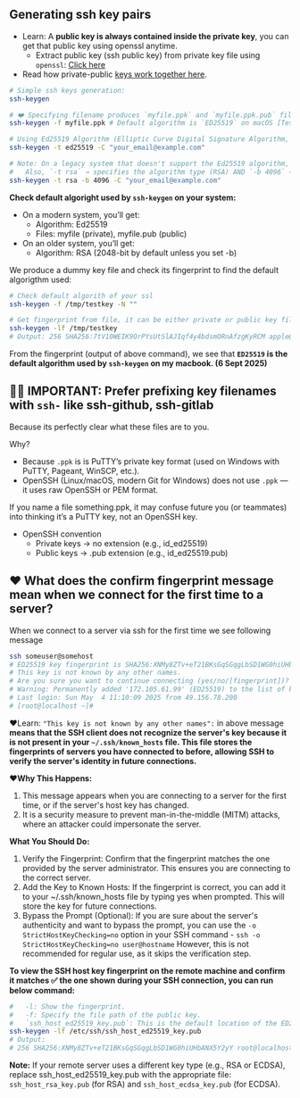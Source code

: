 
## Generating ssh key pairs

- Learn: A **public key is always contained inside the private key**, you can get that public key using openssl anytime.
  - Extract public key (ssh public key) from private key file using `openssl`: [Click here](https://stackoverflow.com/a/5246045/10012446)
- Read how private-public [keys work together here](https://www.devco.net/archives/2006/02/13/public_-_private_key_encryption_using_openssl.php).

```bash
# Simple ssh keys generation:
ssh-keygen

# ❤️ Specifying filename produces `myfile.ppk` and `myfile.ppk.pub` files (private key and public key respectively)
ssh-keygen -f myfile.ppk # Default algorithm is `ED25519` on macOS [Tested on 6 Sept 2025]

# Using Ed25519 Algorithm (Elliptic Curve Digital Signature Algorithm, 255-bit key) which is smaller, faster, equally or more secure over RSA. (Inspiration: Github Docs)
ssh-keygen -t ed25519 -C "your_email@example.com"

# Note: On a legacy system that doesn't support the Ed25519 algorithm, you can definitely use RSA algorithm as shown below:
#   Also, `-t rsa` → specifies the algorithm type (RSA) AND `-b 4096` → sets the key length to 4096 bits (stronger than the older default of 2048 and still considered secure for most uses today)
ssh-keygen -t rsa -b 4096 -C "your_email@example.com"
```

**Check default algoright used by `ssh-keygen` on your system:**

- On a modern system, you’ll get:
  - Algorithm: Ed25519
  - Files: myfile (private), myfile.pub (public)
- On an older system, you’ll get:
  - Algorithm: RSA (2048-bit by default unless you set -b)

We produce a dummy key file and check its fingerprint to find the default algorigthm used:

```sh
# Check default algorith of your ssl
ssh-keygen -f /tmp/testkey -N ""

# Get fingerprint from file, it can be either private or public key file as both produce same output. (TESTED)
ssh-keygen -lf /tmp/testkey
# Output: 256 SHA256:7tV10WEIK9OrPYsUtSlAJIqf4y4bdsmORnAfzgKyRCM apple@apples-MacBook-Pro.local (ED25519)
```

From the fingerprint (output of above command), we see that **`ED25519` is the default algorithm used by `ssh-keygen` on my macbook. (6 Sept 2025)**

## 🚀✅ IMPORTANT: Prefer prefixing key filenames with `ssh-` like ssh-github, ssh-gitlab

Because its perfectly clear what these files are to you.

Why?
- Because `.ppk`  is is PuTTY’s private key format (used on Windows with PuTTY, Pageant, WinSCP, etc.).
- OpenSSH (Linux/macOS, modern Git for Windows) does not use `.ppk` — it uses raw OpenSSH or PEM format.

If you name a file something.ppk, it may confuse future you (or teammates) into thinking it’s a PuTTY key, not an OpenSSH key.

- OpenSSH convention
  - Private keys → no extension (e.g., id_ed25519)
  - Public keys → .pub extension (e.g., id_ed25519.pub)

## ❤️ What does the confirm fingerprint message mean when we connect for the first time to a server?

When we connect to a server via ssh for the first time we see following message 

```bash
ssh someuser@somehost
# ED25519 key fingerprint is SHA256:XNMy8ZTv+eT21BKsGqSGqgLbSD1WG0hiUHbANX5Y2yY. 👈
# This key is not known by any other names.
# Are you sure you want to continue connecting (yes/no/[fingerprint])? yes
# Warning: Permanently added '172.105.61.99' (ED25519) to the list of known hosts.
# Last login: Sun May  4 11:10:09 2025 from 49.156.78.200
# [root@localhost ~]# 
```

❤️Learn: `"This key is not known by any other names":` in above message **means that the SSH client does not recognize the server's key because it is not present in your `~/.ssh/known_hosts` file. This file stores the fingerprints of servers you have connected to before, allowing SSH to verify the server's identity in future connections.**

**❤️Why This Happens:**
1. This message appears when you are connecting to a server for the first time, or if the server's host key has changed.
2. It is a security measure to prevent man-in-the-middle (MITM) attacks, where an attacker could impersonate the server.

**What You Should Do:**
1. Verify the Fingerprint: Confirm that the fingerprint matches the one provided by the server administrator. This ensures you are connecting to the correct server.
2. Add the Key to Known Hosts: If the fingerprint is correct, you can add it to your ~/.ssh/known_hosts file by typing yes when prompted. This will store the key for future connections.
3. Bypass the Prompt (Optional): If you are sure about the server's authenticity and want to bypass the prompt, you can use the `-o StrictHostKeyChecking=no` option in your SSH command - `ssh -o StrictHostKeyChecking=no user@hostname` However, this is not recommended for regular use, as it skips the verification step.

**To view the SSH host key fingerprint on the remote machine and confirm it **matches ✅** the one shown during your SSH connection, you can run below command:**

```bash
#   -l: Show the fingerprint.
#   -f: Specify the file path of the public key.
#   `ssh_host_ed25519_key.pub`: This is the default location of the ED25519 host key.
ssh-keygen -lf /etc/ssh/ssh_host_ed25519_key.pub
# Output:
# 256 SHA256:XNMy8ZTv+eT21BKsGqSGqgLbSD1WG0hiUHbANX5Y2yY root@localhost (ED25519) 👈
```

**Note:** If your remote server uses a different key type (e.g., RSA or ECDSA), replace ssh_host_ed25519_key.pub with the appropriate file: `ssh_host_rsa_key.pub` (for RSA) and `ssh_host_ecdsa_key.pub` (for ECDSA).

